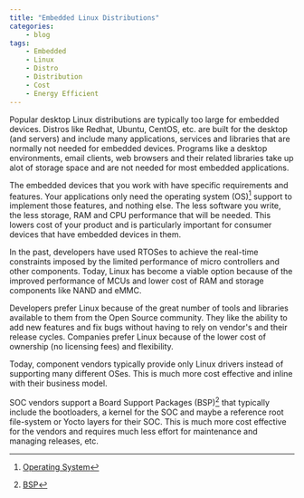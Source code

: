 ```yaml
---
title: "Embedded Linux Distributions"
categories:
    - blog
tags:
    - Embedded
    - Linux
    - Distro
    - Distribution
    - Cost
    - Energy Efficient
---
```


Popular desktop Linux distributions are typically too large for embedded
devices. Distros like Redhat, Ubuntu, CentOS, etc. are built for the desktop
(and servers) and include many applications, services and libraries that are
normally not needed for embedded devices. Programs like a desktop environments,
email clients, web browsers and their related libraries take up alot of
storage space and are not needed for most embedded applications.

The embedded devices that you work with have specific requirements and
features. Your applications only need the operating system (OS)[^1] support to
implement those features, and nothing else. The less software you write, the
less storage, RAM and CPU performance that will be needed. This lowers cost of
your product and is particularly important for consumer devices that have
embedded devices in them.

In the past, developers have used RTOSes to achieve the real-time constraints
imposed by the limited performance of micro controllers and other components.
Today, Linux has become a viable option because of the improved performance of
MCUs and lower cost of RAM and storage components like NAND and eMMC.

Developers prefer Linux because of the great number of tools and libraries
available to them from the Open Source community. They like the ability to add
new features and fix bugs without having to rely on vendor's and their release
cycles. Companies prefer Linux because of the lower cost of ownership (no
licensing fees) and flexibility.

Today, component vendors typically provide only Linux drivers instead of
supporting many different OSes. This is much more cost effective and inline
with their business model.

SOC vendors support a Board Support Packages (BSP)[^3] that typically include
the bootloaders, a kernel for the SOC and maybe a reference root file-system or
Yocto layers for their SOC. This is much more cost effective for the vendors
and requires much less effort for maintenance and managing releases, etc.

[^1]: [Operating System](https://en.wikipedia.org/wiki/Operating_system)
[^2]: [RTOS](https://en.wikipedia.org/wiki/Real-time_operating_system)
[^3]: [BSP](https://en.wikipedia.org/wiki/Board_support_package)


<!---

Notes:

One sentence premise: Embedded Linux is now viable. Popular distros are not
suitable.

In the past not viable because...

Now, OK and preferred.

Linux has:

- Low cost of ownership
- Large number of libraries and other open source code
    - In the beginning, FOSS was buggy and costly to maintain. Not
      necessarily lower cost of ownership. Now different. Most important
      FOSS is mature
- Shell. Embedded device can be used by the developers like a desktop PC to
  code, debug, script, log, etc. Not need to develop of by IP stack, for
  example, like you had to do for VxWorks, FreeRTOS. No need to use NAND
  without a file-system... Etc.

- What's the difference?
- How popular is EL? Show data.
- Building blocks:
    - Bootloaders:
        - first level bootloader
        - second level bootloader
    - kernel to memory
    - kernel initialization sequence
    - user space


- Vendors use to support many RTOSes. 
- Vendors use to create and support their own RTOSes.
- Vendors use to create and support their own embedded Linux distros
- Component vendors only need to support device drivers
- SOC vendors only need to support BSP (1st, 2nd level bootloader, device
  drivers)


--->
